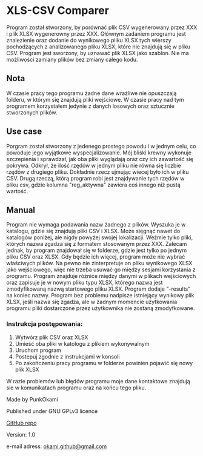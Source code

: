 # XLS-CSV Comparer

Program został stworzony, by porównać plik CSV wygenerowany przez 
XXX i plik XLSX wygenerowny przez XXX. Głównym zadaniem programu jest znalezienie oraz 
dodanie do wynikowego pliku XLSX tych wierszy pochodzących z analizowanego pliku
XLSX, które nie znajdują się w pliku CSV. Program jest sworzony, by uznawać plik XLSX
jako szablon. Nie ma możliwości zamiany plików bez zmiany całego kodu.

## Nota
W czasie pracy tego programu żadne dane wrażliwe nie opuszczają folderu, w którym się
znajdują pliki wejściowe. W czasie pracy nad tym programem korzystałem jedynie z 
danych losowych oraz sztucznie stworzonych plików.

## Use case
Porgram został stworzony z jedenego prostego powodu i w jednym celu, co powoduje jego
wyjątkowe wyspecjalizowanie. Mój bliski krewny wykonuje szczepienia i sprawdzał, jak oba pliki wyglądają
oraz czy ich zawartość się pokrywa. Odkrył, że ilość rzędów w jednym pliku nie równa się
liczbie rzędów z drugiego pliku. Dokładnie rzecz ujmując wiecej było ich w pliku CSV. Drugą 
rzeczą, którą program robi jest znajdywanie tych rzędów w pliku csv, gdzie kolumna "reg_aktywna"
zawiera coś innego niż pustą wartość. 

## Manual
Program nie wymaga podawania nazw żadnego z plików. Wyszuka je w katalogu, gdzie się
znajdują pliki CSV i XLSX. Może sięgnąć nawet do katalogów poniżej, ale nigdy powyżej swojej
lokalizacji. Weźmie tylko pliki, których nazwa zgadza się z formatem stosowanym przez XXX. 
Zalecam jednak, by program znajdował się w folderze, gdzie jest tylko po jednym pliku
CSV oraz XLSX. Gdy będzie ich więcej, program może nie wybrać właściwych plików. Na pewno
nie zinterpretuje on pliku wynikowego XLSX jako wejściowego, więc nie trzeba usuwać go między 
sesjami korzystania z programu. Program znajduje różnice między danymi w plikach wejściowych 
oraz zapisuje je w nowym pliku typu XLSX, którego nazwa jest zmodyfikowaną nazwą startowego 
pliku XLSX. Program dodaje "-results" na koniec nazwy. Program bez problemu nadpisze istniejący 
wynikowy plik XLSX, jeśli nazwa się zgadza, ale w żadnym momencie użytkowania programu 
pliki dostarczone przez użytkownika nie zostaną zmodyfkowane.

### Instrukcja postępowania:
1. Wytwórz plik CSV oraz XLSX
2. Umieść oba pliki w katologu z plikiem wykonywalnym
3. Uruchom program
4. Postepuj zgodnie z instrukcjami w konsoli
5. Po zakończeniu pracy programu w folderze powinien pojawić się nowy plik XLSX

W razie problemów lub błędów programu moje dane kontaktowe znajdują sie w komunikatach
programu oraz na końcu tego pliku.

Made by PunkOkami

Published under GNU GPLv3 licence

[GitHub repo](https://github.com/PunkOkami/xls_csv_comparer)

Version: 1.0

e-mail adress: okami.github@gmail.com
